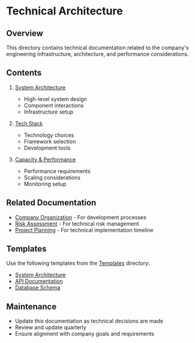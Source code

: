 # Technical Architecture

## Overview
This directory contains technical documentation related to the company's engineering infrastructure, architecture, and performance considerations.

## Contents
1. [System Architecture](systemArchitecture.md)
   - High-level system design
   - Component interactions
   - Infrastructure setup

2. [Tech Stack](techStack.md)
   - Technology choices
   - Framework selection
   - Development tools

3. [Capacity & Performance](capacityAndPerformance.md)
   - Performance requirements
   - Scaling considerations
   - Monitoring setup

## Related Documentation
- [Company Organization](../../company/setup/05_internal-organization.md) - For development processes
- [Risk Assessment](../../company/operations/02_risk-assessment.md) - For technical risk management
- [Project Planning](../../project/planning/projectPhases.md) - For technical implementation timeline

## Templates
Use the following templates from the [Templates](../../../templates/technical/) directory:
- [System Architecture](../../../templates/technical/system-architecture.md)
- [API Documentation](../../../templates/technical/api-documentation.md)
- [Database Schema](../../../templates/technical/database-schema.md)

## Maintenance
- Update this documentation as technical decisions are made
- Review and update quarterly
- Ensure alignment with company goals and requirements 